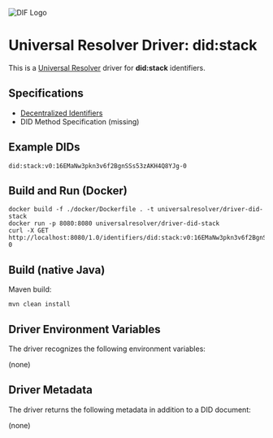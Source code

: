 ![DIF Logo](https://raw.githubusercontent.com/decentralized-identity/universal-resolver/master/docs/logo-dif.png)

# Universal Resolver Driver: did:stack

This is a [Universal Resolver](https://github.com/decentralized-identity/universal-resolver/) driver for **did:stack** identifiers.

## Specifications

* [Decentralized Identifiers](https://w3c.github.io/did-core/)
* DID Method Specification (missing)

## Example DIDs

```
did:stack:v0:16EMaNw3pkn3v6f2BgnSSs53zAKH4Q8YJg-0
```
 
## Build and Run (Docker)

```
docker build -f ./docker/Dockerfile . -t universalresolver/driver-did-stack
docker run -p 8080:8080 universalresolver/driver-did-stack
curl -X GET http://localhost:8080/1.0/identifiers/did:stack:v0:16EMaNw3pkn3v6f2BgnSSs53zAKH4Q8YJg-0
```

## Build (native Java)
 
 Maven build:

	mvn clean install

## Driver Environment Variables

The driver recognizes the following environment variables:

(none)

## Driver Metadata

The driver returns the following metadata in addition to a DID document:

(none)
